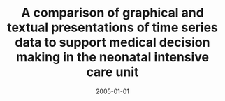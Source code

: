 ---
title: "A comparison of graphical and textual presentations of time series data to support medical decision making in the neonatal intensive care unit"
collection: publications
permalink: /publication/2005-a-comparison-of-graphical-and
date: 2005-01-01
venue: 'Journal of Clinical Monitoring and Computing (19) 3, 183-194'
paperurl: '/files/Law_2005_ClinicalMonitoringComputing.pdf'
citation: 'Anna S Law, Yvonne Freer, Jim Hunter, Robert H Logie, Neil Mcintosh, John Quinn'
---